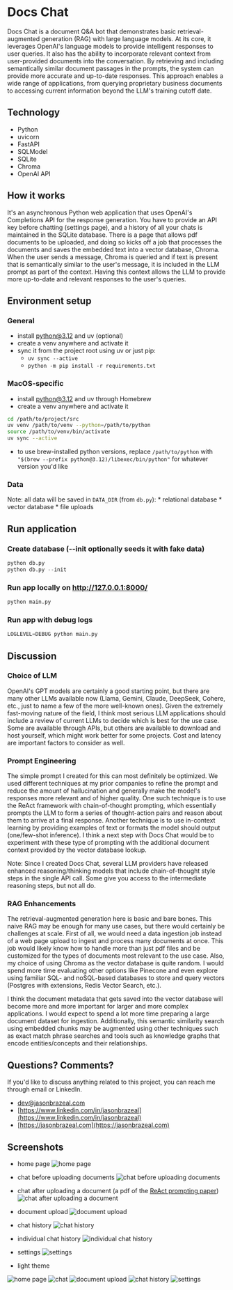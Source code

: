 # Docs Chat

Docs Chat is a document Q&A bot that demonstrates basic retrieval-augmented generation (RAG) with large language models. At its core, it leverages OpenAI's language models to provide intelligent responses to user queries. It also has the ability to incorporate relevant context from user-provided documents into the conversation. By retrieving and including semantically similar document passages in the prompts, the system can provide more accurate and up-to-date responses. This approach enables a wide range of applications, from querying proprietary business documents to accessing current information beyond the LLM's training cutoff date.

## Technology

* Python
* uvicorn
* FastAPI
* SQLModel
* SQLite
* Chroma
* OpenAI API

## How it works

It's an asynchronous Python web application that uses OpenAI's Completions API for the response generation. You have to provide an API key before chatting (settings page), and a history of all your chats is maintained in the SQLite database. There is a page that allows pdf documents to be uploaded, and doing so kicks off a job that processes the documents and saves the embedded text into a vector database, Chroma. When the user sends a message, Chroma is queried and if text is present that is semantically similar to the user's message, it is included in the LLM prompt as part of the context. Having this context allows the LLM to provide more up-to-date and relevant responses to the user's queries.

## Environment setup

### General

* install python@3.12 and uv (optional)
* create a venv anywhere and activate it
* sync it from the project root using uv or just pip:
    * `uv sync --active`
    * `python -m pip install -r requirements.txt`

### MacOS-specific

* install python@3.12 and uv through Homebrew
* create a venv anywhere and activate it
```bash
cd /path/to/project/src
uv venv /path/to/venv --python=/path/to/python
source /path/to/venv/bin/activate
uv sync --active
```
* to use brew-installed python versions, replace `/path/to/python` with `"$(brew --prefix python@3.12)/libexec/bin/python"` for whatever version you'd like

### Data

Note: all data will be saved in `DATA_DIR` (from `db.py`):
    * relational database
    * vector database
    * file uploads

## Run application

### Create database (--init optionally seeds it with fake data)

```python
python db.py
python db.py --init
```

### Run app locally on http://127.0.0.1:8000/

```python
python main.py
```

### Run app with debug logs

```python
LOGLEVEL=DEBUG python main.py
```

## Discussion

### Choice of LLM

OpenAI's GPT models are certainly a good starting point, but there are many other LLMs available now (Llama, Gemini, Claude, DeepSeek, Cohere, etc., just to name a few of the more well-known ones). Given the extremely fast-moving nature of the field, I think most serious LLM applications should include a review of current LLMs to decide which is best for the use case. Some are available through APIs, but others are available to download and host yourself, which might work better for some projects. Cost and latency are important factors to consider as well.

### Prompt Engineering

The simple prompt I created for this can most definitely be optimized. We used different techniques at my prior companies to refine the prompt and reduce the amount of hallucination and generally make the model's responses more relevant and of higher quality. One such technique is to use the ReAct framework with chain-of-thought prompting, which essentially prompts the LLM to form a series of thought-action pairs and reason about them to arrive at a final response. Another technique is to use in-context learning by providing examples of text or formats the model should output (one/few-shot inference). I think a next step with Docs Chat would be to experiment with these type of prompting with the additional document context provided by the vector database lookup.

Note: Since I created Docs Chat, several LLM providers have released enhanced reasoning/thinking models that include chain-of-thought style steps in the single API call. Some give you access to the intermediate reasoning steps, but not all do.

### RAG Enhancements

The retrieval-augmented generation here is basic and bare bones. This naive RAG may be enough for many use cases, but there would certainly be challenges at scale. First of all, we would need a data ingestion job instead of a web page upload to ingest and process many documents at once. This job would likely know how to handle more than just pdf files and be customized for the types of documents most relevant to the use case. Also, my choice of using Chroma as the vector database is quite random. I would spend more time evaluating other options like Pinecone and even explore using familiar SQL- and noSQL-based databases to store and query vectors (Postgres with extensions, Redis Vector Search, etc.).

I think the document metadata that gets saved into the vector database will become more and more important for larger and more complex applications. I would expect to spend a lot more time preparing a large document dataset for ingestion. Additionally, this semantic similarity search using embedded chunks may be augmented using other techniques such as exact match phrase searches and tools such as knowledge graphs that encode entities/concepts and their relationships.

## Questions? Comments?

If you'd like to discuss anything related to this project, you can reach me through email or LinkedIn.

* [dev@jasonbrazeal.com](mailto:dev@jasonbrazeal.com)
* [https://www.linkedin.com/in/jasonbrazeal](https://www.linkedin.com/in/jasonbrazeal)
* [https://jasonbrazeal.com](https://jasonbrazeal.com)

## Screenshots

* home page
![home page](./screenshots/home_dark.png)

* chat before uploading documents
![chat before uploading documents](./screenshots/chat_dark.png)

* chat after uploading a document (a pdf of the [ReAct prompting paper](https://arxiv.org/abs/2210.03629))
![chat after uploading a document](./screenshots/chat_dark2.png)

* document upload
![document upload](./screenshots/upload_dark.png)

* chat history
![chat history](./screenshots/history_dark2.png)

* individual chat history
![individual chat history](./screenshots/history_dark.png)

* settings
![settings](./screenshots/settings_dark.png)

* light theme

![home page](./screenshots/home_light.png)
![chat](./screenshots/chat_light.png)
![document upload](./screenshots/upload_light.png)
![chat history](./screenshots/history_light.png)
![settings](./screenshots/settings_light.png)
